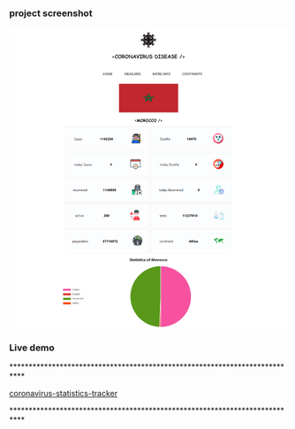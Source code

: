 ### project screenshot
<img src="https://github.com/Abdelmalek123-Ennani/coronavirus-statistics-tracker/blob/main/src/svgs/React-App%20(1).png" alt="project screenshot" title="project screenShot" />

### Live demo
<p>***************************************************************************</p>
<a href="https://covid-21.netlify.app/">coronavirus-statistics-tracker</a>
<p>***************************************************************************</p>

